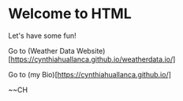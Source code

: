 ## <h1> Welcome to HTML </h1>



<p> Let's have some fun! 

Go to (Weather Data Website)[https://cynthiahuallanca.github.io/weatherdata.io/] 

Go to (my Bio)[https://cynthiahuallanca.github.io/]

</p>

<p>
~~CH
</p>

